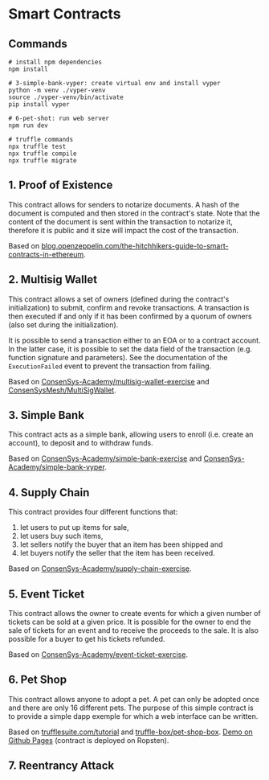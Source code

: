 # Smart Contracts

## Commands

```shell
# install npm dependencies
npm install

# 3-simple-bank-vyper: create virtual env and install vyper
python -m venv ./vyper-venv
source ./vyper-venv/bin/activate
pip install vyper

# 6-pet-shot: run web server
npm run dev

# truffle commands
npx truffle test
npx truffle compile
npx truffle migrate
```

## 1. Proof of Existence

This contract allows for senders to notarize documents. A hash of the document is computed and then stored in the contract's state. Note that the content of the document is sent within the transaction to notarize it, therefore it is public and it size will impact the cost of the transaction.

Based on [blog.openzeppelin.com/the-hitchhikers-guide-to-smart-contracts-in-ethereum](https://blog.openzeppelin.com/the-hitchhikers-guide-to-smart-contracts-in-ethereum-848f08001f05/).

## 2. Multisig Wallet

This contract allows a set of owners (defined during the contract's initialization) to submit, confirm and revoke transactions. A transaction is then executed if and only if it has been confirmed by a quorum of owners (also set during the initialization).

It is possible to send a transaction either to an EOA or to a contract account. In the latter case, it is possible to set the data field of the transaction (e.g. function signature and parameters). See the documentation of the `ExecutionFailed` event to prevent the transaction from failing.

Based on [ConsenSys-Academy/multisig-wallet-exercise](https://github.com/ConsenSys-Academy/multisig-wallet-exercise) and [ConsenSysMesh/MultiSigWallet](https://github.com/ConsenSysMesh/MultiSigWallet).

## 3. Simple Bank

This contract acts as a simple bank, allowing users to enroll (i.e. create an account), to deposit and to withdraw funds.

Based on [ConsenSys-Academy/simple-bank-exercise](https://github.com/ConsenSys-Academy/simple-bank-exercise) and [ConsenSys-Academy/simple-bank-vyper](https://github.com/ConsenSys-Academy/simple-bank-vyper).

## 4. Supply Chain

This contract provides four different functions that:

1. let users to put up items for sale,
2. let users buy such items,
3. let sellers notify the buyer that an item has been shipped and
4. let buyers notify the seller that the item has been received.

Based on [ConsenSys-Academy/supply-chain-exercise](https://github.com/ConsenSys-Academy/supply-chain-exercise).

## 5. Event Ticket

This contract allows the owner to create events for which a given number of tickets can be sold at a given price. It is possible for the owner to end the sale of tickets for an event and to receive the proceeds to the sale. It is also possible for a buyer to get his tickets refunded.

Based on [ConsenSys-Academy/event-ticket-exercise](https://github.com/ConsenSys-Academy/event-ticket-exercise).

## 6. Pet Shop

This contract allows anyone to adopt a pet. A pet can only be adopted once and there are only 16 different pets. The purpose of this simple contract is to provide a simple dapp exemple for which a web interface can be written.

Based on [trufflesuite.com/tutorial](https://www.trufflesuite.com/tutorial) and [truffle-box/pet-shop-box](https://github.com/truffle-box/pet-shop-box). [Demo on Github Pages](https://nyg.github.io/smart-contracts/6-pet-shop/web/) (contract is deployed on Ropsten).

## 7. Reentrancy Attack
